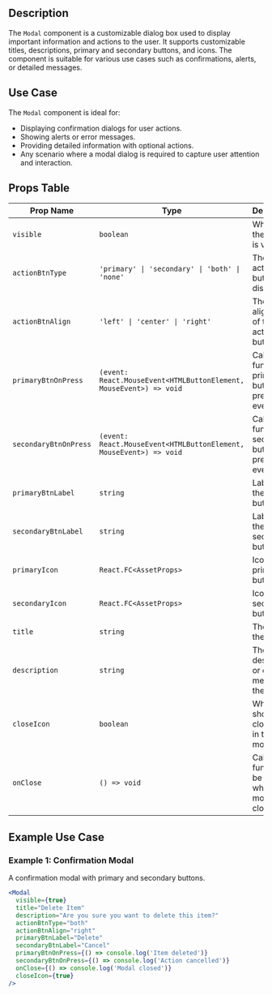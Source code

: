 ## Description
The `Modal` component is a customizable dialog box used to display important information and actions to the user. It supports customizable titles, descriptions, primary and secondary buttons, and icons. The component is suitable for various use cases such as confirmations, alerts, or detailed messages.

## Use Case
The `Modal` component is ideal for:
- Displaying confirmation dialogs for user actions.
- Showing alerts or error messages.
- Providing detailed information with optional actions.
- Any scenario where a modal dialog is required to capture user attention and interaction.

## Props Table

| Prop Name            | Type                                                                    | Description                                                                   | Default Value     | Required |
|----------------------|-------------------------------------------------------------------------|-------------------------------------------------------------------------------|-------------------|----------|
| `visible`            | `boolean`                                                               | Whether the modal is visible.                                                 | `false`           | No       |
| `actionBtnType`      | `'primary' \| 'secondary' \| 'both' \| 'none'`                          | The type of action buttons to display.                                        | `'none'`          | No       |
| `actionBtnAlign`     | `'left' \| 'center' \| 'right'`                                         | The alignment of the action buttons.                                          | `'left'`          | No       |
| `primaryBtnOnPress`  | `(event: React.MouseEvent<HTMLButtonElement, MouseEvent>) => void`      | Callback function for primary button press event.                             | `undefined`       | No       |
| `secondaryBtnOnPress`| `(event: React.MouseEvent<HTMLButtonElement, MouseEvent>) => void`      | Callback function for secondary button press event.                           | `undefined`       | No       |
| `primaryBtnLabel`    | `string`                                                                | Label for the primary button.                                                 | `'Submit'`        | No       |
| `secondaryBtnLabel`  | `string`                                                                | Label for the secondary button.                                               | `'Cancel'`        | No       |
| `primaryIcon`        | `React.FC<AssetProps>`                                                  | Icon for the primary button.                                                  | `LmCkCheckCircle` | No       |
| `secondaryIcon`      | `React.FC<AssetProps>`                                                  | Icon for the secondary button.                                                | `LmCkClose`       | No       |
| `title`              | `string`                                                                | The title of the modal.                                                       | `undefined`       | No       |
| `description`        | `string`                                                                | The description or detailed message of the modal.                             | `undefined`       | No       |
| `closeIcon`          | `boolean`                                                               | Whether to show a close icon in the modal.                                    | `false`           | No       |
| `onClose`            | `() => void`                                                            | Callback function to be called when the modal is closed.                      | `undefined`       | No       |

## Example Use Case

### Example 1: Confirmation Modal
A confirmation modal with primary and secondary buttons.
```jsx
<Modal
  visible={true}
  title="Delete Item"
  description="Are you sure you want to delete this item?"
  actionBtnType="both"
  actionBtnAlign="right"
  primaryBtnLabel="Delete"
  secondaryBtnLabel="Cancel"
  primaryBtnOnPress={() => console.log('Item deleted')}
  secondaryBtnOnPress={() => console.log('Action cancelled')}
  onClose={() => console.log('Modal closed')}
  closeIcon={true}
/>
```